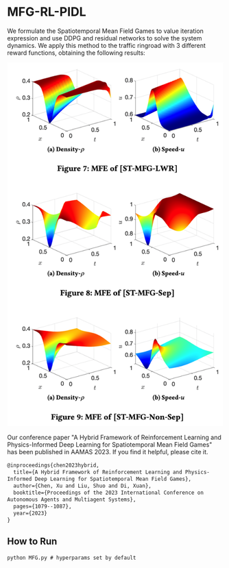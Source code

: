 # MFG-RL-PIDL

We formulate the Spatiotemporal Mean Field Games to value iteration expression and use DDPG and residual networks to solve the system dynamics. We apply this method to the traffic ringroad with 3 different reward functions, obtaining the following results: 

![result](./results.png)

Our conference paper "A Hybrid Framework of Reinforcement Learning and Physics-Informed Deep Learning for Spatiotemporal Mean Field Games" has been published in AAMAS 2023. If you find it helpful, please cite it.

```
@inproceedings{chen2023hybrid,
  title={A Hybrid Framework of Reinforcement Learning and Physics-Informed Deep Learning for Spatiotemporal Mean Field Games},
  author={Chen, Xu and Liu, Shuo and Di, Xuan},
  booktitle={Proceedings of the 2023 International Conference on Autonomous Agents and Multiagent Systems},
  pages={1079--1087},
  year={2023}
}
```

## How to Run

```
python MFG.py # hyperparams set by default
```
